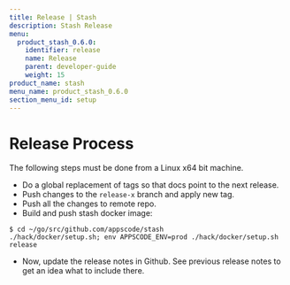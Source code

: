 ```yaml
---
title: Release | Stash
description: Stash Release
menu:
  product_stash_0.6.0:
    identifier: release
    name: Release
    parent: developer-guide
    weight: 15
product_name: stash
menu_name: product_stash_0.6.0
section_menu_id: setup
---
```


# Release Process

The following steps must be done from a Linux x64 bit machine.

- Do a global replacement of tags so that docs point to the next release.
- Push changes to the `release-x` branch and apply new tag.
- Push all the changes to remote repo.
- Build and push stash docker image:
```console
$ cd ~/go/src/github.com/appscode/stash
./hack/docker/setup.sh; env APPSCODE_ENV=prod ./hack/docker/setup.sh release
```

- Now, update the release notes in Github. See previous release notes to get an idea what to include there.
